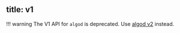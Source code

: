 title: v1
---

!!! warning
    The V1 API for `algod` is deprecated. Use [algod v2](../v2/) instead.

